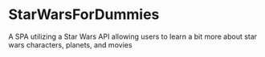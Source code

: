 # StarWarsForDummies
A SPA utilizing a Star Wars API allowing users to learn a bit more about star wars characters, planets, and movies
